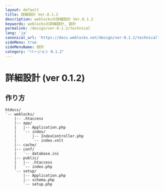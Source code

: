 ```yaml
---
layout: default
title: 詳細設計 Ver.0.1.2
description: weblocksの詳細設計 Ver.0.1.2
keywords: weblocksの詳細設計, 設計
permalink: /design/ver-0.1.2/technical
lang: 'ja'
canonical_url: 'https://docs.weblocks.net/design/ver-0.1.2/technical'
sideMenu: true
sideMenuName: 設計
category: "バージョン 0.1.2"
---
```

<div class="container-fluid">
  <div class="row">
    <div class="col">
      <h1>詳細設計 (ver 0.1.2)</h1>
    </div>
  </div>
  <div class="row">
    <div class="col-12">
      <h2>作り方</h2>
      <p>
      </p>
      <p>
        <pre><code class="language-treeview">htdocs/
`-- weblocks/
    |-- .htaccess
    |-- app/
    |   |-- Application.php
    |   `-- index/
    |       |-- IndexController.php
    |       `-- index.volt
    |-- cache/
    |-- conf/
    |   `-- database.ini
    |-- public/
    |   |-- .htaccess
    |   `-- index.php
    `-- setup/
        |-- Application.php
        |-- schema.php
        `-- setup.php</code></pre>
      </p>
      <p>
      </p>
    </div>
  </div>
</div>
